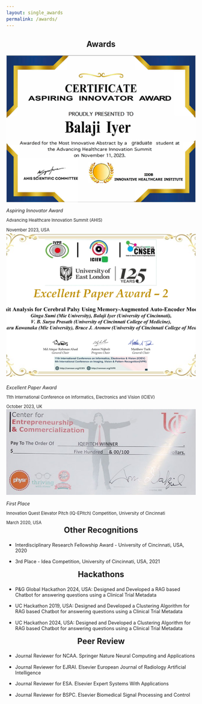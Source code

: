 ```yaml
---
layout: single_awards
permalink: /awards/
---
```

<!-- title: "Awards & Volunteering" ### Awards -->
<div class="project-title-wrapper" style="text-align: center; margin-top: 0em; ">
<h2 class="award-title">Awards</h2>
</div>

<div class="awards-container">
  
  <!-- Award Card 1 -->
  <div class="award-card">
    <img class="award-image" src="/assets/awards/Iyer_Balaji_Award_AHIS23_graduate.png" alt="Aspiring Innovator Award" >
    <p class="award-details" style="font-size: 0.9em; margin-bottom: 0em"><mamul><em>Aspiring Innovator Award</em></mamul></p>
    <p style="font-size: 0.8em; margin-bottom: 0em">Advancing Healthcare Innovation Summit (AHIS)</p>
    <p style="font-size: 0.8em; margin-bottom: 0em"> November 2023, USA </p>
  </div>

  <!-- Award Card 2 -->
  <div class="award-card">
    <img class="award-image" src="/assets/awards/Ginga-ICEIV23-ExcellantPaper-28Oct23-Certificate.png" alt="Excellent Paper Award">
    <p class="award-details" style="font-size: 0.9em; margin-bottom: 0em"><mamul><em>Excellent Paper Award</em></mamul></p>   
    <p style="font-size: 0.8em; margin-bottom: 0em">11th International Conference on Informatics, Electronics and Vision (ICIEV)</p>
    <p style="font-size: 0.8em; margin-bottom: 0em"> October 2023, UK</p>
  </div>

  <!-- Award Card 2 -->
  <div class="award-card">
    <img class="award-image" src="/assets/awards/iq_epitch_2020_winner.PNG" alt="IQEPitch Winner">
    <p class="award-details" style="font-size: 0.9em; margin-bottom: 0em"><mamul><em>First Place</em></mamul></p>   
    <p style="font-size: 0.8em; margin-bottom: 0em">Innovation Quest Elevator Pitch (IQ-EPitch) Competition, University of Cincinnati</p>
    <p style="font-size: 0.8em; margin-bottom: 0em"> March 2020, USA</p>

  </div>
</div>

<div class="project-title-wrapper" style="text-align: center; margin-top: 0em; ">
<h2 class="color-title" style="margin-top: 0em">Other Recognitions</h2>
</div>
  <ul>    
    <li> <p class="award-details" style="font-size: 0.9em;"><mamul>Interdisciplinary Research Fellowship Award</mamul> - University of Cincinnati, USA, 2020 </p></li>
    <li><p class="award-details" style="font-size: 0.9em;"><mamul>3rd Place</mamul> - Idea Competition, University of Cincinnati, USA, 2021</p></li>
  </ul>

<div class="project-title-wrapper" style="text-align: center; margin-top: 0em; ">
<h2 class="color-title" style="margin-top: 0em">Hackathons</h2>
</div>
<ul>
  <li><p class="award-details" style="font-size: 0.9em;"> P&G Global Hackathon 2024, USA: Designed and Developed a RAG based Chatbot for answering questions using a Clinical Trial Metadata</p></li>
  <li><p class="award-details" style="font-size: 0.9em;"> UC Hackathon 2019, USA: Designed and Developed a Clustering Algorithm for RAG based Chatbot for answering questions using a Clinical Trial Metadata</p></li>
  <li><p class="award-details" style="font-size: 0.9em;"> UC Hackathon 2024, USA: Designed and Developed a Clustering Algorithm for RAG based Chatbot for answering questions using a Clinical Trial Metadata</p></li>        
</ul>

<div class="project-title-wrapper" style="text-align: center; margin-top: 0em; ">
<h2 class="color-title" style="margin-top: 0em">Peer Review</h2>
</div>
<ul>
  <li><p class="award-details" style="font-size: 0.9em;">Journal Reviewer for NCAA. Springer Nature Neural Computing and Applications</p></li>
  <li><p class="award-details" style="font-size: 0.9em;">Journal Reviewer for EJRAI. Elsevier European Journal of Radiology Artificial Intelligence</p></li>
  <li><p class="award-details" style="font-size: 0.9em;">Journal Reviewer for ESA. Elsevier Expert Systems With Applications</p></li>
  <li><p class="award-details" style="font-size: 0.9em;">Journal Reviewer for BSPC. Elsevier Biomedical Signal Processing and Control</p></li>
</ul>
